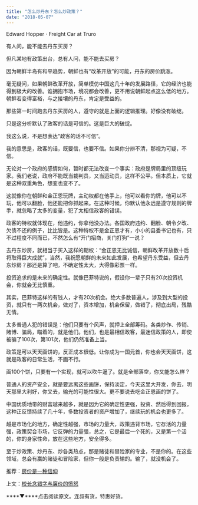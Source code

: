 ```yaml
---
title: "怎么炒丹东？怎么炒政策？"
date: "2018-05-07"
---
```


Edward Hopper · Freight Car at Truro

有人问，能不能去丹东买房？

但凡某地有政策出台，总有人问，能不能去买房？

因为朝鲜半岛有和平趋势，朝鲜也有“改革开放”的可能，丹东的房价跳涨。

毫无疑问，如果朝鲜改革开放，简单模仿中国这几十年的发展路径，它的经济也能得到极大的改善。谁拥抱市场，境况都会改善，更不用说朝鲜起点这么低的地方。朝鲜若变得富裕，与之接壤的丹东，肯定是受益的。

那些第一时间跑去丹东买房的人，遵守的就是上面的逻辑推理。好像没有破绽。

只是这分析默认了政客的话是可信的。这是巨大的破绽。

我这么说，不是想表达“政客的话不可信”。

我的意思是，政客的话，既要信，也要不信。如果你分辨不清，那视为可疑，不信。

无论对一个政府的感情如何，暂时都无法改变一个事实：政府是牌局里的顶级玩家。我们老说，政府不能既当裁判员，又当运动员，这样不公平。但本质上，它就是这种双重角色，想变也变不了。

这就像你在朝鲜和金正恩玩牌，主动权都在他手上，他可以看你的牌，他可以不玩，他可以翻脸，他还能把你抓起来。在这种时候，你默认他永远是遵守规则的牌手，就忽略了太多的变量，犯了太相信政客的错误。

政客的特权就体现在，他违约，你拿他没办法。各国政府违约、翻脸、朝令夕改、欠债不还的例子，比比皆是。这种特权不是金正恩才有，小小的县委书记也有，只不过程度不同而已，不然怎么有“开门招商，关门打狗”一说？

去丹东炒房，就相当于买入这样的期权：“金正恩无比诚信，朝鲜改革开放数十后将取得巨大成就”，当然，我祝愿朝鲜的未来如此发展，也希望丹东受益，但去丹东炒房？那还是算了吧，不确定性太大，大得像彩票一样。

投资追求的是未来的确定性。就像巴菲特说的，假设你一辈子只有20次投资机会，你就会无比慎重。

其实，巴菲特这样的有钱人，才有20次机会。绝大多数普遍人，涉及到大型的投资，就只有一两次机会，做对了，资本增加，机会保留，做错了，彻底出局，残酷无情。

太多普通人犯的错误是：他们只要有个风声，就押上全部筹码。各类炒作、传销、赌博、骗局，瞄着的，就是他们。他们，也是最相信政客，最迷信政策的人，即使被骗了100次，第101次，他们仍然准备上当。

政策是可以天天画饼的，反正成本很低。让你成为一国元首，你也会天天画饼，这就是政客的日常生活，不画不行。

画100个饼，只要有一个实现，就可以吹牛逼了。就是全部落空，你又能怎么样？

普通人的资产安全，就是要远离这些画饼，保持淡定，今天这里大开发，你去，明天那里大利好，你又去，输光的可能性很大。更不要说去吃金正恩画的饼了。

中国优质地带的财富越来越多，就是因为它的确定性更强，投资、然后得到回报，这种正反馈持续了几十年，多数投资者的资产增加了，继续玩的机会也更多了。

越是市场化的地方，确定性越强，市场的力量大，政策违背市场，它存活的力量强，政策契合市场，它反弹的力量强，总之，它是最后一个死的，又是第一个活的，你的身家性命，放在这些地方，安全得多。

至于炒政策、炒丹东、炒各类热点，那是赌徒和冒险家的专业，不是你的。在这些领域，总会有赢的赌徒和冒险家，但你一般是负责输的。输了，就没机会了。

推荐：[房价是一种信仰](http://mp.weixin.qq.com/s?__biz=MjM5NDU0Mjk2MQ==&mid=2651622770&idx=1&sn=4023498e0d90ba6c31e954ed0ede9ddc&chksm=bd7e096c8a09807a01122f320c5c25d70995d415524ef5205086bfc092e24eb06aadf671e478&scene=21#wechat_redirect)

上文：[校长念错字与廉价的愤怒](http://mp.weixin.qq.com/s?__biz=MjM5NDU0Mjk2MQ==&mid=2651627481&idx=1&sn=b1b526d691686b1435c8cdebc094752c&chksm=bd7e1bc78a0992d16ad80b8cda448f44e49415a3981291534b0b62426ea7f3b2ead04dbcd87d&scene=21#wechat_redirect)

****▼****点击阅读原文。连叔有货，特惠好货。

